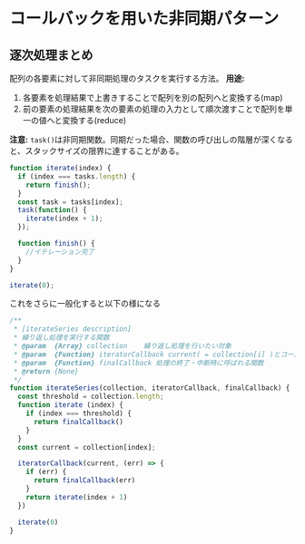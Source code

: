 # コールバックを用いた非同期パターン

## 逐次処理まとめ

配列の各要素に対して非同期処理のタスクを実行する方法。
 **用途:**

  1. 各要素を処理結果で上書きすることで配列を別の配列へと変換する(map)
  2. 前の要素の処理結果を次の要素の処理の入力として順次渡すことで配列を単一の値へと変換する(reduce)

 **注意:**
 `task()`は非同期関数。同期だった場合、関数の呼び出しの階層が深くなると、スタックサイズの限界に達することがある。

```JavaScript
function iterate(index) {
  if (index === tasks.length) {
    return finish();
  }
  const task = tasks[index];
  task(function() {
    iterate(index + 1);
  });

  function finish() {
    //イテレーション完了
  }
}

iterate(0);
```

これをさらに一般化すると以下の様になる

```JavaScript
/**
 * [iterateSeries description]
 * 繰り返し処理を実行する関数
 * @param  {Array} collection    繰り返し処理を行いたい対象
 * @param  {Function} iteratorCallback current( = collection[i] )とコールバック関数を引数にとる関数
 * @param  {Function} finalCallback 処理の終了・中断時に呼ばれる関数
 * @return {None} 
 */
function iterateSeries(collection, iteratorCallback, finalCallback) {
  const threshold = collection.length;
  function iterate (index) {
    if (index === threshold) {
      return finalCallback()
    }
  }
  const current = collection[index];

  iteratorCallback(current, (err) => {
    if (err) {
      return finalCallback(err)
    }
    return iterate(index + 1)
  })

  iterate(0)
}

```

